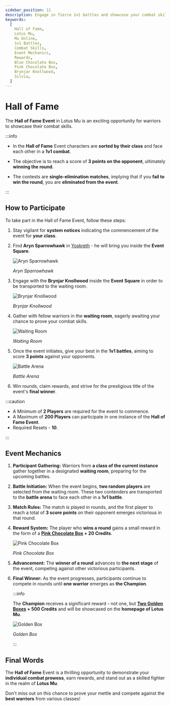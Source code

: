 ```yaml
---
sidebar_position: 11
description: Engage in fierce 1v1 battles and showcase your combat skills in the Hall of Fame Event in Lotus Mu. Learn about the event mechanics, how to participate, and the rewarding journey to become the final winner. Ready to prove your prowess?
keywords:
  [
    Hall of Fame,
    Lotus Mu,
    Mu Online,
    1v1 Battles,
    Combat Skills,
    Event Mechanics,
    Rewards,
    Blue Chocolate Box,
    Pink Chocolate Box,
    Brynjar Knollwood,
    Silvia,
  ]
---
```


# Hall of Fame

The **Hall of Fame Event** in Lotus Mu is an exciting opportunity for warriors to showcase their combat skills.

:::info

- In the **Hall of Fame** Event characters are **sorted by their class** and face each other in a **1v1 combat**.

- The objective is to reach a score of **3 points on the opponent**, ultimately **winning the round**.

- The contests are **single-elimination matches**, implying that if you **fail to win the round**, you are **eliminated from the event**.

:::

## How to Participate

To take part in the Hall of Fame Event, follow these steps:

1. Stay vigilant for **system notices** indicating the commencement of the event for **your class**.

2. Find **Aryn Sparrowhawk** in [Yoskreth](/maps/yoskreth) - he will bring you inside the **Event Square**.

   ![Aryn Sparrowhawk](/img/npc/aryn-sparrowhawk.jpg)

   _Aryn Sparrowhawk_

3. Engage with the **Brynjar Knollwood** inside the **Event Square** in order to be transported to the waiting room.

   ![Brynjar Knollwood](/img/npc/brynjar-knollwood.jpg)

   _Brynjar Knollwood_

4. Gather with fellow warriors in the **waiting room**, eagerly awaiting your chance to prove your combat skills.

   ![Waiting Room](/img/events/spcialists-combat/waiting-gate.jpg)

   _Waiting Room_

5. Once the event initiates, give your best in the **1v1 battles**, aiming to score **3 points** against your opponents.

   ![Battle Arena](/img/events/spcialists-combat/battle-arena.jpg)

   _Battle Arena_

6. Win rounds, claim rewards, and strive for the prestigious title of the event's **final winner**.

:::caution

- A Minimum of **2 Players** are required for the event to commence.
- A Maximum of **200 Players** can participate in one instance of the **Hall of Fame Event**.
- Required Resets - **10**.

:::

## Event Mechanics

1. **Participant Gathering:** Warriors from **a class of the current instance** gather together in a designated **waiting room**, preparing for the upcoming battles.

2. **Battle Initiation:** When the event begins, **two random players** are selected from the waiting room. These two contenders are transported to the **battle arena** to face each other in a **1v1 battle**.

3. **Match Rules:** The match is played in rounds, and the first player to reach a total of **3 score points** on their opponent emerges victorious in that round.

4. **Reward System:** The player who **wins a round** gains a small reward in the form of a **[Pink Chocolate Box](/items/item-bags/misc/pink-chocolate-box) + 20 Credits**.

   ![Pink Chocolate Box](/img/items/item-bags/pink-chocolate-box.png)

   _Pink Chocolate Box_

5. **Advancement:** The **winner of a round** advances to **the next stage** of the event, competing against other victorious participants.

6. **Final Winner:** As the event progresses, participants continue to compete in rounds until **one warrior** emerges as **the Champion**.

   :::info

   The **Champion** receives a significant reward - not one, but **[Two Golden Boxes](/items/item-bags/misc/golden-box) + 500 Credits** and will be showcased on the **homepage of Lotus Mu**.

   ![Golden Box](/img/items/item-bags/golden-box.png)

   _Golden Box_

   :::

## Final Words

The **Hall of Fame** Event is a thrilling opportunity to demonstrate your **individual combat prowess**, earn rewards, and stand out as a skilled fighter in the realm of **Lotus Mu**.

Don't miss out on this chance to prove your mettle and compete against the **best warriors** from various classes!

